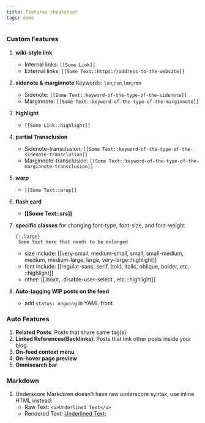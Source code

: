 ```yaml
---
title: Features cheatsheet
tags: memo
---
```

### Custom Features
1. **wiki-style link**
   - Internal links: `[​[​Some Link]]`
   - External links: `[​[​Some Text::https://address-to-the-website]]`
  
2. **sidenote & marginnote**
   Keywords: `lsn`,`rsn`,`lmn`,`rmn`
   - Sidenote: `[​[Some Text::keyword-of-the-type-of-the-sidenote]]`
   - Marginnote: `[​[​Some Text::keyword-of-the-type-of-the-marginnote]]`
  
3. **highlight**
   - `[​[​Some Link::highlight]]`
  
4. **partial Transclusion**
   - Sidenote-transclusion: `[​[Some Text::keyword-of-the-type-of-the-sidenote-transclusion]]`
   - Marginnote-transclusion: `[​[​Some Text::keyword-of-the-type-of-the-marginnote-transclusion]]`
  
5. **warp**
   - `[​[Some Text::wrap]]`
  
6. **flash card**
   - **[​[**Some Text**::srs]]**
  
7. **specific classes** for changing font-type, font-size, and font-weight
   ```
   {:.large}
    Some text here that needs to be enlarged
   ```
   - size include: [[very-small, medium-small, small, small-medium, medium, medium-large, large, very-large::highlight]]
   - font include: [[regular-sans, serif, bold, italic, oblique, bolder, etc. ::highlight]]
   - other: [[.boxit, .disable-user-select , etc.::highlight]]
  
8. **Auto-tagging WIP posts on the feed**
   - add `status: ongoing` in YAML front.

### Auto Features
1. **Related Posts**: Posts that share same tag(s).
2. **Linked References(Backlinks)**: Posts that link other posts inside your blog.
3. **On-feed context menu**
4. **On-hover page preview**
5. **Omnisearch bar**

### Markdown
1. Underscore
    Markdown doesn't have raw underscore syntax, use inline HTML instead:
   - Raw Text: `<u>Underlined Text</u>`
   - Rendered Text: <u>Underlined Text</u>;